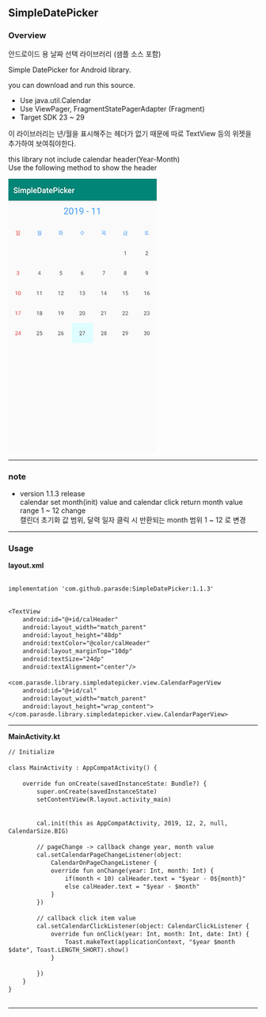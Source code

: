 ## SimpleDatePicker ##


### Overview ###

안드로이드 용 날짜 선택 라이브러리 (샘플 소스 포함)

Simple DatePicker for Android library.

you can download and run this source.

- Use java.util.Calendar
- Use ViewPager, FragmentStatePagerAdapter (Fragment)
- Target SDK 23 ~ 29
  
   
  
이 라이브러리는 년/월을 표시해주는 헤더가 없기 때문에 따로 TextView 등의 위젯을 추가하여 보여줘야한다.

this library not include calendar header(Year-Month)  
Use the following method to show the header  

![preview](https://raw.githubusercontent.com/parasde/SimpleDatePicker/master/preview.PNG)

---

### note ###

- version 1.1.3 release  
calendar set month(init) value and calendar click return month value range 1 ~ 12 change  
캘린더 초기화 값 범위, 달력 일자 클릭 시 반환되는 month 범위 1 ~ 12 로 변경


---

### Usage ###
__layout.xml__

```

implementation 'com.github.parasde:SimpleDatePicker:1.1.3'

```


```

<TextView
    android:id="@+id/calHeader"
    android:layout_width="match_parent"
    android:layout_height="48dp"
    android:textColor="@color/calHeader"
    android:layout_marginTop="10dp"
    android:textSize="24dp"
    android:textAlignment="center"/>

<com.parasde.library.simpledatepicker.view.CalendarPagerView
    android:id="@+id/cal"
    android:layout_width="match_parent"
    android:layout_height="wrap_content">
</com.parasde.library.simpledatepicker.view.CalendarPagerView>

```

---

__MainActivity.kt__

```
// Initialize

class MainActivity : AppCompatActivity() {

    override fun onCreate(savedInstanceState: Bundle?) {
        super.onCreate(savedInstanceState)
        setContentView(R.layout.activity_main)


        cal.init(this as AppCompatActivity, 2019, 12, 2, null, CalendarSize.BIG)

        // pageChange -> callback change year, month value
        cal.setCalendarPageChangeListener(object:
            CalendarOnPageChangeListener {
            override fun onChange(year: Int, month: Int) {
                if(month < 10) calHeader.text = "$year - 0${month}"
                else calHeader.text = "$year - $month"
            }
        })

        // callback click item value
        cal.setCalendarClickListener(object: CalendarClickListener {
            override fun onClick(year: Int, month: Int, date: Int) {
                Toast.makeText(applicationContext, "$year $month $date", Toast.LENGTH_SHORT).show()
            }

        })
    }
}


```
---